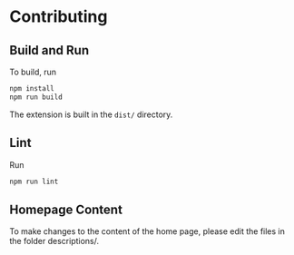 # Contributing

## Build and Run

To build, run

```bash
npm install
npm run build
```

The extension is built in the `dist/` directory.

## Lint

Run

```bash
npm run lint
```

## Homepage Content

To make changes to the content of the home page, please edit the files in the folder descriptions/.
